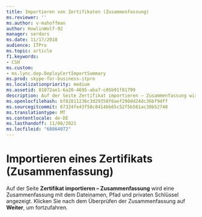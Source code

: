 ```yaml
---
title: Importieren von Zertifikaten (Zusammenfassung)
ms.reviewer: ''
ms.author: v-mahoffman
author: HowlinWolf-92
manager: serdars
ms.date: 11/17/2018
audience: ITPro
ms.topic: article
f1.keywords:
- CSH
ms.custom:
- ms.lync.dep.DeployCertImportSummary
ms.prod: skype-for-business-itpro
ms.localizationpriority: medium
ms.assetid: 81072ae1-6a20-4695-aba7-c05b91f81799
description: Auf der Seite Zertifikat importieren – Zusammenfassung wird eine Zusammenfassung mit dem Dateinamen, Pfad und privaten Schlüssel angezeigt. Klicken Sie nach dem Überprüfen der Zusammenfassung auf Weiter, um fortzufahren.
ms.openlocfilehash: bf82811236c3d29350f6aef290dd24dc36bf9dff
ms.sourcegitcommit: 67324fe43f50c8414bb65c52f5b561ac30b52748
ms.translationtype: MT
ms.contentlocale: de-DE
ms.lasthandoff: 11/08/2021
ms.locfileid: "60864072"
---
```

# <a name="import-certificate-summary"></a>Importieren eines Zertifikats (Zusammenfassung)
 
Auf der Seite **Zertifikat importieren – Zusammenfassung** wird eine Zusammenfassung mit dem Dateinamen, Pfad und privaten Schlüssel angezeigt. Klicken Sie nach dem Überprüfen der Zusammenfassung auf **Weiter**, um fortzufahren.
  

